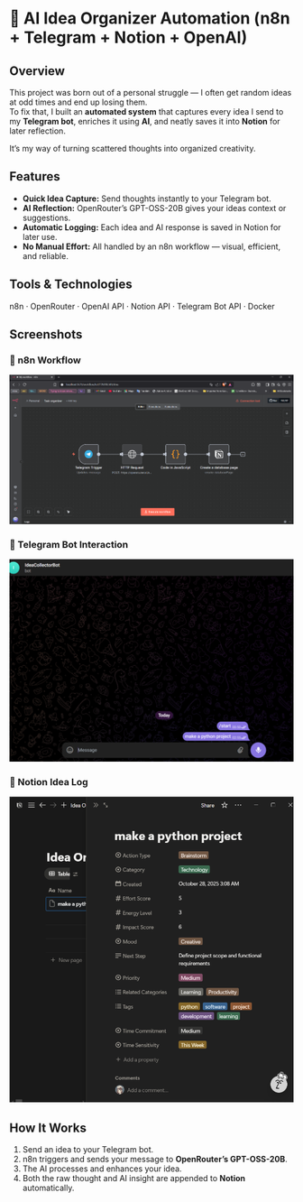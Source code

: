 # 🌱 AI Idea Organizer Automation (n8n + Telegram + Notion + OpenAI)

## Overview  
This project was born out of a personal struggle — I often get random ideas at odd times and end up losing them.  
To fix that, I built an **automated system** that captures every idea I send to my **Telegram bot**, enriches it using **AI**, and neatly saves it into **Notion** for later reflection.  

It’s my way of turning scattered thoughts into organized creativity.  

## Features  
- **Quick Idea Capture:** Send thoughts instantly to your Telegram bot.  
- **AI Reflection:** OpenRouter’s GPT-OSS-20B gives your ideas context or suggestions.  
- **Automatic Logging:** Each idea and AI response is saved in Notion for later use.  
- **No Manual Effort:** All handled by an n8n workflow — visual, efficient, and reliable.  

## Tools & Technologies  
n8n · OpenRouter · OpenAI API · Notion API · Telegram Bot API · Docker  

## Screenshots  
### 🔸 n8n Workflow
![n8n Workflow](assets/workflow.png)

### 🔸 Telegram Bot Interaction
![Telegram Bot](assets/telegram.png)

### 🔸 Notion Idea Log
![Notion Database](assets/notion.png)


## How It Works  
1. Send an idea to your Telegram bot.  
2. n8n triggers and sends your message to **OpenRouter’s GPT-OSS-20B**.  
3. The AI processes and enhances your idea.  
4. Both the raw thought and AI insight are appended to **Notion** automatically.  
